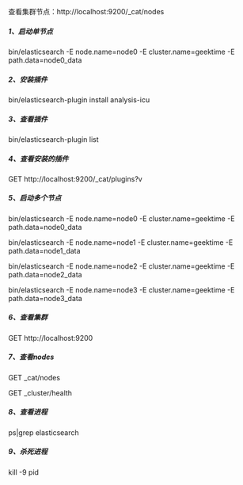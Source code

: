 查看集群节点：http://localhost:9200/_cat/nodes

##### 1、启动单节点

bin/elasticsearch -E node.name=node0 -E cluster.name=geektime -E path.data=node0_data

##### 2、安装插件

bin/elasticsearch-plugin install analysis-icu

##### 3、查看插件

bin/elasticsearch-plugin list

##### 4、查看安装的插件

GET http://localhost:9200/_cat/plugins?v

##### 5、启动多个节点

bin/elasticsearch -E node.name=node0 -E cluster.name=geektime -E path.data=node0_data

bin/elasticsearch -E node.name=node1 -E cluster.name=geektime -E path.data=node1_data

bin/elasticsearch -E node.name=node2 -E cluster.name=geektime -E path.data=node2_data

bin/elasticsearch -E node.name=node3 -E cluster.name=geektime -E path.data=node3_data

##### 6、查看集群

GET http://localhost:9200

##### 7、查看nodes

GET _cat/nodes

GET _cluster/health

##### 8、查看进程

ps|grep elasticsearch

##### 9、杀死进程

kill -9 pid